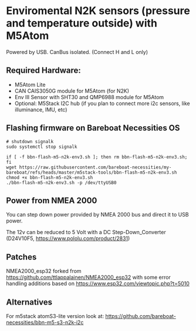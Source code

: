 # Enviromental N2K sensors (pressure and temperature outside) with M5Atom

Powered by USB. CanBus isolated. (Connect H and L only)

## Required Hardware:

- M5Atom Lite
- CAN CAIS3050G module for M5Atom (for N2K)
- Env III Sensor with SHT30 and QMP6988 module for M5Atom
- Optional: M5Stack I2C hub (if you plan to connect more i2c sensors, like illuminance, IMU, etc)

## Flashing firmware on Bareboat Necessities OS

````
# shutdown signalk
sudo systemctl stop signalk

if [ -f bbn-flash-m5-n2k-env3.sh ]; then rm bbn-flash-m5-n2k-env3.sh; fi
wget https://raw.githubusercontent.com/bareboat-necessities/my-bareboat/refs/heads/master/m5stack-tools/bbn-flash-m5-n2k-env3.sh
chmod +x bbn-flash-m5-n2k-env3.sh
./bbn-flash-m5-n2k-env3.sh -p /dev/ttyUSB0
````

## Power from NMEA 2000

You can step down power provided by
NMEA 2000 bus and direct it to USB power. 

The 12v can be reduced to 5 Volt with a DC Step-Down_Converter (D24V10F5, https://www.pololu.com/product/2831)

## Patches

NMEA2000_esp32 forked from https://github.com/ttlappalainen/NMEA2000_esp32
with some error handling additions
based on https://www.esp32.com/viewtopic.php?t=5010

## Alternatives

For m5stack atomS3-lite version look at: https://github.com/bareboat-necessities/bbn-m5-s3-n2k-i2c

